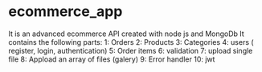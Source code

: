 # ecommerce_app
It is an advanced ecommerce API created with node js and MongoDb
It contains the following parts: 
1: Orders
2: Products
3: Categories
4: users ( register, login, authentication)
5: Order items
6: validation
7: upload single file
8: Appload an array of files (galery)
9: Error handler
10: jwt
